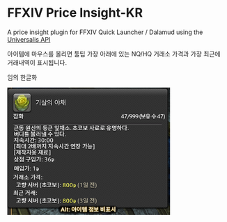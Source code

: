 # FFXIV Price Insight-KR

A price insight plugin for FFXIV Quick Launcher / Dalamud using the [Universalis API](https://universalis.app/)

아이템에 마우스를 올리면 툴팁 가장 아래에 있는 NQ/HQ 거래소 가격과 가장 최근에 거래내역이 표시됩니다.

임의 한글화

![preview](images/image1.png)
